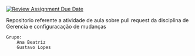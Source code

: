 [![Review Assignment Due Date](https://classroom.github.com/assets/deadline-readme-button-22041afd0340ce965d47ae6ef1cefeee28c7c493a6346c4f15d667ab976d596c.svg)](https://classroom.github.com/a/XZ3OBCtk)


Repositorio referente a atividade de aula sobre pull request da disciplina de Gerencia e configuracação de mudanças

    Grupo:
        Ana Beatriz
        Gustavo Lopes